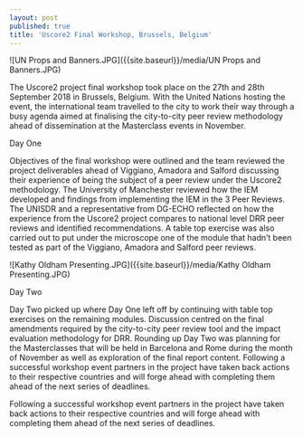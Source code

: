 ```yaml
---
layout: post
published: true
title: 'Uscore2 Final Workshop, Brussels, Belgium'
---
```

![UN Props and Banners.JPG]({{site.baseurl}}/media/UN Props and Banners.JPG)

The Uscore2 project final workshop took place on the 27th and 28th September 2018 in Brussels, Belgium. With the United Nations hosting the event, the international team travelled to the city to work their way through a busy agenda aimed at finalising the city-to-city peer review methodology ahead of dissemination at the Masterclass events in November.

Day One

Objectives of the final workshop were outlined and the team reviewed the project deliverables ahead of Viggiano, Amadora and Salford discussing their experience of being the subject of a peer review under the Uscore2 methodology. The University of Manchester reviewed how the IEM developed and findings from implementing the IEM in the 3 Peer Reviews. The UNISDR and a representative from DG-ECHO reflected on how the experience from the Uscore2 project compares to national level DRR peer reviews and identified recommendations. A table top exercise was also carried out to put under the microscope one of the module that hadn’t been tested as part of the Viggiano, Amadora and Salford peer reviews.

![Kathy Oldham Presenting.JPG]({{site.baseurl}}/media/Kathy Oldham Presenting.JPG)

Day Two

Day Two picked up where Day One left off by continuing with table top exercises on the remaining modules. Discussion centred on the final amendments required by the city-to-city peer review tool and the impact evaluation methodology for DRR. Rounding up Day Two was planning for the Masterclasses that will be held in Barcelona and Rome during the month of November as well as exploration of the final report content.
Following a successful workshop event partners in the project have taken back actions to their respective countries and will forge ahead with completing them ahead of the next series of deadlines.

Following a successful workshop event partners in the project have taken back actions to their respective countries and will forge ahead with completing them ahead of the next series of deadlines.
